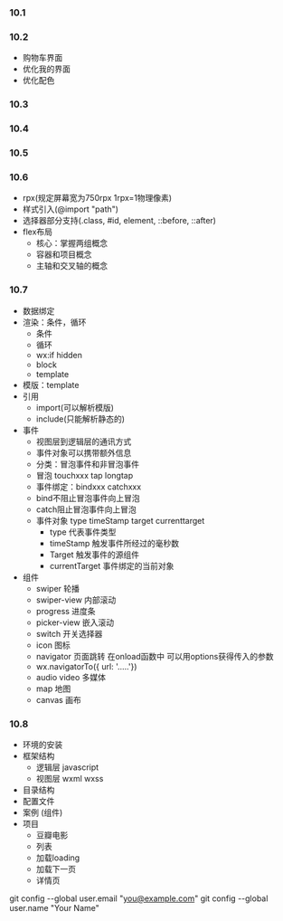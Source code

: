 ### 10.1

### 10.2 
  * 购物车界面
  * 优化我的界面
  * 优化配色

### 10.3

### 10.4

### 10.5

### 10.6
  * rpx(规定屏幕宽为750rpx  1rpx=1物理像素)
  * 样式引入(@import "path")
  * 选择器部分支持(.class, #id, element, ::before, ::after) 
  * flex布局
    * 核心：掌握两组概念
    * 容器和项目概念
    * 主轴和交叉轴的概念 

### 10.7    
  * 数据绑定
  * 渲染：条件，循环
    * 条件
    * 循环
    * wx:if  hidden
    * block
    * template 
  * 模版：template
  * 引用
    * import(可以解析模版)
    * include(只能解析静态的) 
  * 事件
    *  视图层到逻辑层的通讯方式
    *  事件对象可以携带额外信息
    *  分类：冒泡事件和非冒泡事件
    *  冒泡 touchxxx tap longtap
    *  事件绑定：bindxxx catchxxx
    *  bind不阻止冒泡事件向上冒泡
    *  catch阻止冒泡事件向上冒泡
    *  事件对象 type timeStamp target currenttarget
        * type 代表事件类型
        * timeStamp 触发事件所经过的毫秒数   
        * Target 触发事件的源组件
        * currentTarget 事件绑定的当前对象
  * 组件
    * swiper 轮播
    * swiper-view  内部滚动
    * progress 进度条  
    * picker-view 嵌入滚动
    * switch 开关选择器
    * icon 图标
    * navigator 页面跳转  在onload函数中 可以用options获得传入的参数
    * wx.navigatorTo({ url: '.....'})
    * audio video 多媒体
    * map 地图
    * canvas 画布

### 10.8
  * 环境的安装
  * 框架结构
    *  逻辑层 javascript
    *  视图层 wxml wxss
  * 目录结构
  * 配置文件
  * 案例 (组件)
  * 项目
    * 豆瓣电影
    * 列表
    * 加载loading
    * 加载下一页
    * 详情页 


  git config --global user.email "you@example.com"
  git config --global user.name "Your Name"
